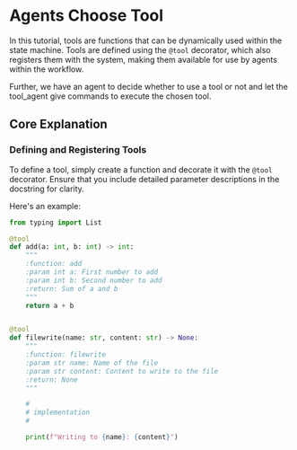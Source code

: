 # Agents Choose Tool

In this tutorial, tools are functions that can be dynamically used within the state machine. Tools are defined using the `@tool` decorator, which also registers them with the system, making them available for use by agents within the workflow.

Further, we have an agent to decide whether to use a tool or not and let the tool_agent give commands to execute the chosen tool. 

## Core Explanation

### Defining and Registering Tools

To define a tool, simply create a function and decorate it with the `@tool` decorator. Ensure that you include detailed parameter descriptions in the docstring for clarity.

Here's an example:

```python
from typing import List

@tool
def add(a: int, b: int) -> int:
    """
    :function: add
    :param int a: First number to add
    :param int b: Second number to add
    :return: Sum of a and b
    """
    return a + b


@tool
def filewrite(name: str, content: str) -> None:
    """
    :function: filewrite
    :param str name: Name of the file
    :param str content: Content to write to the file
    :return: None
    """

    #
    # implementation
    #

    print(f"Writing to {name}: {content}")

```